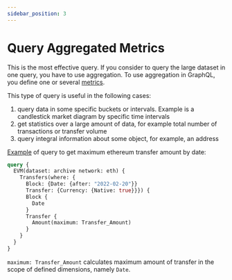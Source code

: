 ```yaml
---
sidebar_position: 3
---
```


# Query Aggregated Metrics

This is the most effective query.
If you consider to query the large dataset in one query, you have to use aggregation. To use aggregation in
GraphQL, you define one or several [metrics](/docs/graphql/metrics/).

This type of query is useful in the following cases:

1. query data in some specific buckets or intervals. Example is a candlestick market diagram by specific time intervals
2. get statistics over a large amount of data, for example total number of transactions or transfer volume
3. query integral information about some object, for example, an address

[Example](https://graphql.bitquery.io/ide/Maximum-amounts-of-ETH-transfer-by-date) of query to get maximum ethereum transfer amount by date:

```graphql
query {
  EVM(dataset: archive network: eth) {
    Transfers(where: {
      Block: {Date: {after: "2022-02-20"}}
      Transfer: {Currency: {Native: true}}}) {
      Block {
        Date
      }
      Transfer {
        Amount(maximum: Transfer_Amount)
      }
    }
  }
}
```

```maximum: Transfer_Amount``` calculates maximum amount of transfer in the scope of
defined dimensions, namely ```Date```.